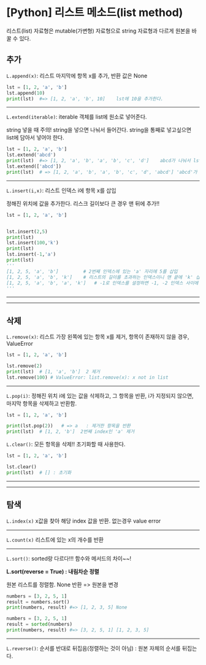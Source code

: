 # [Python] 리스트 메소드(list method)

리스트(list) 자료형은 mutable(가변형) 자료형으로 string 자료형과 다르게 원본을 바꿀 수 있다.

## 추가

`L.append(x)`: 리스트 마지막에 항목 x를 추가, 반환 값은 None

```python
lst = [1, 2, 'a', 'b']
lst.append(10)
print(lst)	#=> [1, 2, 'a', 'b', 10]	lst에 10을 추가한다.
```

---

`L.extend(iterable)`: iterable 객체를 list에 원소로 넣어준다.

string 넣을 때 주의! string을 넣으면 나눠서 들어간다. string을 통째로 넣고싶으면 list에 담아서 넣어야 한다.

```python
lst = [1, 2, 'a', 'b']
lst.extend('abcd')
print(lst)	#=> [1, 2, 'a', 'b', 'a', 'b', 'c', 'd']	abcd가 나눠서 lst에 들어간다.
lst.extend(['abcd'])
print(lst)	# => [1, 2, 'a', 'b', 'a', 'b', 'c', 'd', 'abcd'] 'abcd'가 lst에 들어간다.
```

---

`L.insert(i,x)`: 리스트 인덱스 i에 항목 x를 삽입

정해진 위치에 값을 추가한다. 리스크 길이보다 큰 경우 맨 뒤에 추가!!

```python
lst = [1, 2, 'a', 'b']


lst.insert(2,5)
print(lst)
lst.insert(100,'k')
print(lst)
lst.insert(-1,'a')
print(lst)
'''
[1, 2, 5, 'a', 'b']			# 2번째 인덱스에 있는 'a' 자리에 5를 삽입
[1, 2, 5, 'a', 'b', 'k']	# 리스트의 길이를 초과하는 인덱스이니 맨 끝에 'k' 삽입
[1, 2, 5, 'a', 'b', 'a', 'k']	# -1로 인덱스를 설정하면 -1, -2 인덱스 사이에 삽입
'''
```

---

---

## 삭제

`L.remove(x)`: 리스트 가장 왼쪽에 있는 항목 x를 제거, 항목이 존재하지 않을 경우, ValueError

```python
lst = [1, 2, 'a', 'b']

lst.remove(2)
print(lst)	# [1, 'a', 'b']  2 제거
lst.remove(100)	# ValueError: list.remove(x): x not in list
```

---

`L.pop(i)`: 정해진 위치 i에 있는 값을 삭제하고, 그 항목을 반환, i가 지정되지 않으면, 마지막 항목을 삭제하고 반환함.

```python
lst = [1, 2, 'a', 'b']

print(lst.pop(2))	# => a   : 제거한 항목을 반환
print(lst)	# [1, 2, 'b']  2번째 index인 'a' 제거
```



`L.clear()`: 모든 항목을 삭제!! 초기화할 때 사용한다.

```python
lst = [1, 2, 'a', 'b']

lst.clear()
print(lst)	# [] : 초기화
```

---

---

## 탐색

`L.index(x)` x값을 찾아 해당 index 값을 반환. 없는경우 value error

---

`L.count(x)` 리스트에 있는 x의 개수를 반환

---

`L.sort()`: sorted랑 다르다!!! 함수와 메서드의 차이~~!

**L.sort(reverse = True) : 내림차순 정렬**

원본 리스트를 정렬함. None 반환 => 원본을 변경

```python
numbers = [3, 2, 5, 1]
result = numbers.sort()
print(numbers, result) #=> [1, 2, 3, 5] None
```

```python
numbers = [3, 2, 5, 1]
result = sorted(numbers)
print(numbers, result) #=> [3, 2, 5, 1] [1, 2, 3, 5]
```

---

`L.reverse()`: 순서를 반대로 뒤집음(정렬하는 것이 아님) : 원본 자체의 순서를 뒤집는다.


